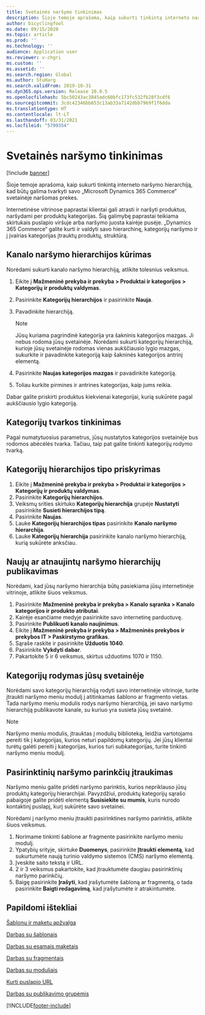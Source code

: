```yaml
---
title: Svetainės naršymo tinkinimas
description: Šioje temoje aprašoma, kaip sukurti tinkintą interneto naršymo hierarchiją, kad būtų galima tvarkyti savo „Microsoft Dynamics 365 Commerce“ svetainėje naršomas prekes.
author: bicyclingfool
ms.date: 09/15/2020
ms.topic: article
ms.prod: ''
ms.technology: ''
audience: Application user
ms.reviewer: v-chgri
ms.custom: ''
ms.assetid: ''
ms.search.region: Global
ms.author: StuHarg
ms.search.validFrom: 2019-10-31
ms.dyn365.ops.version: Release 10.0.5
ms.openlocfilehash: 5bc50243ac3845adc60bfc173fc532fb28f3cdf6
ms.sourcegitcommit: 3cdc42346bb653c13ab33a7142dbb7969f1f6dda
ms.translationtype: HT
ms.contentlocale: lt-LT
ms.lasthandoff: 03/31/2021
ms.locfileid: "5799354"
---
```

# <a name="customize-site-navigation"></a>Svetainės naršymo tinkinimas

[!include [banner](includes/banner.md)]

Šioje temoje aprašoma, kaip sukurti tinkintą interneto naršymo hierarchiją, kad būtų galima tvarkyti savo „Microsoft Dynamics 365 Commerce“ svetainėje naršomas prekes.

Internetinėse vitrinose paprastai klientai gali atrasti ir naršyti produktus, naršydami per produktų kategorijas. Šią galimybę paprastai teikiama skirtukais puslapio viršuje arba naršymo juosta kairėje pusėje. „Dynamics 365 Commerce“ galite kurti ir valdyti savo hierarchinę, kategorijų naršymo ir į įvairias kategorijas įtrauktų produktų, struktūrą.

## <a name="create-a-channel-navigation-hierarchy"></a>Kanalo naršymo hierarchijos kūrimas

Norėdami sukurti kanalo naršymo hierarchiją, atlikite tolesnius veiksmus.

1. Eikite į **Mažmeninė prekyba ir prekyba \> Produktai ir kategorijos \> Kategorijų ir produktų valdymas**.
1. Pasirinkite **Kategorijų hierarchijos** ir pasirinkite **Nauja**.
1. Pavadinkite hierarchiją.

    > [!NOTE]
    > Jūsų kuriama pagrindinė kategorija yra šakninis kategorijos mazgas. Ji nebus rodoma jūsų svetainėje. Norėdami sukurti kategorijų hierarchiją, kurioje jūsų svetainėje rodomas vienas aukščiausio lygio mazgas, sukurkite ir pavadinkite kategoriją kaip šakninės kategorijos antrinį elementą.

1. Pasirinkite **Naujas kategorijos mazgas** ir pavadinkite kategoriją.
1. Toliau kurkite pirmines ir antrines kategorijas, kaip jums reikia.

Dabar galite priskirti produktus kiekvienai kategorijai, kurią sukūrėte pagal aukščiausio lygio kategoriją.

## <a name="customize-the-order-of-categories"></a>Kategorijų tvarkos tinkinimas

Pagal numatytuosius parametrus, jūsų nustatytos kategorijos svetainėje bus rodomos abėcėlės tvarka. Tačiau, taip pat galite tinkinti kategorijų rodymo tvarką.

## <a name="assign-a-category-hierarchy-type"></a>Kategorijų hierarchijos tipo priskyrimas

1. Eikite į **Mažmeninė prekyba ir prekyba \> Produktai ir kategorijos \> Kategorijų ir produktų valdymas**.
1. Pasirinkite **Kategorijų hierarchijos**.
1. Veiksmų srities skirtuko **Kategorijų hierarchija** grupėje **Nustatyti** pasirinkite **Susieti hierarchijos tipą**.
1. Pasirinkite **Naujas**.
1. Lauke **Kategorijų hierarchijos tipas** pasirinkite **Kanalo naršymo hierarchija**.
1. Lauke **Kategorijų hierarchija** pasirinkite kanalo naršymo hierarchiją, kurią sukūrėte anksčiau.

## <a name="publish-new-or-updated-navigation-hierarchies"></a>Naujų ar atnaujintų naršymo hierarchijų publikavimas

Norėdami, kad jūsų naršymo hierarchija būtų pasiekiama jūsų internetinėje vitrinoje, atlikite šiuos veiksmus.

1. Pasirinkite **Mažmeninė prekyba ir prekyba \> Kanalo sąranka \> Kanalo kategorijos ir produkto atributai**.
1. Kairėje esančiame medyje pasirinkite savo internetinę parduotuvę.
1. Pasirinkite **Publikuoti kanalo naujinimus**.
1. Eikite į **Mažmeninė prekyba ir prekyba \> Mažmeninės prekybos ir prekybos IT \> Paskirstymo grafikas**.
1. Sąraše raskite ir pasirinkite **Užduotis 1040**.
1. Pasirinkite **Vykdyti dabar**.
1. Pakartokite 5 ir 6 veiksmus, skirtus užduotims 1070 ir 1150.

## <a name="show-categories-on-your-site"></a>Kategorijų rodymas jūsų svetainėje

Norėdami savo kategorijų hierarchiją rodyti savo internetinėje vitrinoje, turite įtraukti naršymo meniu modulį į atitinkamas šablono ar fragmento vietas. Tada naršymo meniu modulis rodys naršymo hierarchiją, jei savo naršymo hierarchiją publikavote kanale, su kuriuo yra susieta jūsų svetainė.

> [!NOTE]
> Naršymo meniu modulis, įtrauktas į modulių biblioteką, leidžia vartotojams pereiti tik į kategorijas, kurios neturi papildomų kategorijų. Jei jūsų klientai turėtų galėti pereiti į kategorijas, kurios turi subkategorijas, turite tinkinti naršymo meniu modulį.

## <a name="add-custom-navigation-options"></a>Pasirinktinių naršymo parinkčių įtraukimas

Naršymo meniu galite pridėti naršymo parinktis, kurios nepriklauso jūsų produktų kategorijų hierarchijai. Pavyzdžiui, produktų kategorijų sąrašo pabaigoje galite pridėti elementą **Susisiekite su mumis**, kuris nurodo kontaktinį puslapį, kurį sukūrėte savo svetainei.

Norėdami į naršymo meniu įtraukti pasirinktines naršymo parinktis, atlikite šiuos veiksmus.

1. Norimame tinkinti šablone ar fragmente pasirinkite naršymo meniu modulį.
1. Ypatybių srityje, skirtuke **Duomenys**, pasirinkite **Įtraukti elementą**, kad sukurtumėte naują turinio valdymo sistemos (CMS) naršymo elementą.
1. Įveskite saito tekstą ir URL.
1. 2 ir 3 veiksmus pakartokite, kad įtrauktumėte daugiau pasirinktinių naršymo parinkčių.
1. Baigę pasirinkite **Įrašyti**, kad įrašytumėte šabloną ar fragmentą, o tada pasirinkite **Baigti redagavimą**, kad įrašytumėte ir atrakintumėte.

## <a name="additional-resources"></a>Papildomi ištekliai

[Šablonų ir maketų apžvalga](templates-layouts-overview.md)

[Darbas su šablonais](work-with-templates.md)

[Darbas su esamais maketais](work-with-layouts.md)

[Darbas su fragmentais](work-with-fragments.md)

[Darbas su moduliais](work-with-modules.md)

[Kurti puslapio URL](create-page-url.md)

[Darbas su publikavimo grupėmis](publish-groups.md)


[!INCLUDE[footer-include](../includes/footer-banner.md)]

